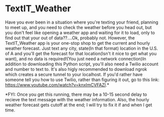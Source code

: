 # TextIT_Weather
Have you ever been in a situation where you're texting your friend, planning to meet up, and you need to check the weather before you head out, but you don't feel like opening a weather app and waiting for it to load, only to find out that your out of data??....Ok, probably not. However, the TextIT_Weather app is your one-stop shop to get the current and hourly weather forecast. Just text any city, state(In that format) location in the U.S. of A and you'll get the forecast for that location(Isn't it nice to get what you want), and no data is required!(You just need a network connection)In addition to downloading this Python script, you'll also need a Twilio account and number to text to. It's also higly recommended to download ngrok which creates a secure tunnel to your localhost. If you'd rather have someone  tell you how to use Twilio, rather than figuring it out, go to this link: https://www.youtube.com/watch?v=knxlmCVFAZI.*






*FYI: Once you get this running, there may be a 10-15 second delay to recieve the text message with the weather information. Also, the hourly weather forecast gets cutoff at the end; I will try to fix it if and when I get time.    
